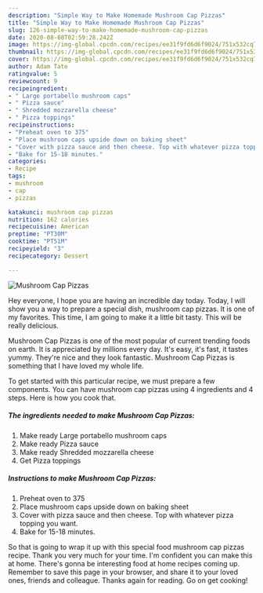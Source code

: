 ```yaml
---
description: "Simple Way to Make Homemade Mushroom Cap Pizzas"
title: "Simple Way to Make Homemade Mushroom Cap Pizzas"
slug: 126-simple-way-to-make-homemade-mushroom-cap-pizzas
date: 2020-08-08T02:59:28.242Z
image: https://img-global.cpcdn.com/recipes/ee31f9fd6d6f9024/751x532cq70/mushroom-cap-pizzas-recipe-main-photo.jpg
thumbnail: https://img-global.cpcdn.com/recipes/ee31f9fd6d6f9024/751x532cq70/mushroom-cap-pizzas-recipe-main-photo.jpg
cover: https://img-global.cpcdn.com/recipes/ee31f9fd6d6f9024/751x532cq70/mushroom-cap-pizzas-recipe-main-photo.jpg
author: Adam Tate
ratingvalue: 5
reviewcount: 9
recipeingredient:
- " Large portabello mushroom caps"
- " Pizza sauce"
- " Shredded mozzarella cheese"
- " Pizza toppings"
recipeinstructions:
- "Preheat oven to 375"
- "Place mushroom caps upside down on baking sheet"
- "Cover with pizza sauce and then cheese. Top with whatever pizza topping you want."
- "Bake for 15-18 minutes."
categories:
- Recipe
tags:
- mushroom
- cap
- pizzas

katakunci: mushroom cap pizzas 
nutrition: 162 calories
recipecuisine: American
preptime: "PT30M"
cooktime: "PT51M"
recipeyield: "3"
recipecategory: Dessert

---
```



![Mushroom Cap Pizzas](https://img-global.cpcdn.com/recipes/ee31f9fd6d6f9024/751x532cq70/mushroom-cap-pizzas-recipe-main-photo.jpg)

Hey everyone, I hope you are having an incredible day today. Today, I will show you a way to prepare a special dish, mushroom cap pizzas. It is one of my favorites. This time, I am going to make it a little bit tasty. This will be really delicious.

Mushroom Cap Pizzas is one of the most popular of current trending foods on earth. It is appreciated by millions every day. It's easy, it's fast, it tastes yummy. They're nice and they look fantastic. Mushroom Cap Pizzas is something that I have loved my whole life.




To get started with this particular recipe, we must prepare a few components. You can have mushroom cap pizzas using 4 ingredients and 4 steps. Here is how you cook that.

<!--inarticleads1-->

##### The ingredients needed to make Mushroom Cap Pizzas:

1. Make ready  Large portabello mushroom caps
1. Make ready  Pizza sauce
1. Make ready  Shredded mozzarella cheese
1. Get  Pizza toppings




<!--inarticleads2-->

##### Instructions to make Mushroom Cap Pizzas:

1. Preheat oven to 375
1. Place mushroom caps upside down on baking sheet
1. Cover with pizza sauce and then cheese. Top with whatever pizza topping you want.
1. Bake for 15-18 minutes.




So that is going to wrap it up with this special food mushroom cap pizzas recipe. Thank you very much for your time. I'm confident you can make this at home. There's gonna be interesting food at home recipes coming up. Remember to save this page in your browser, and share it to your loved ones, friends and colleague. Thanks again for reading. Go on get cooking!
